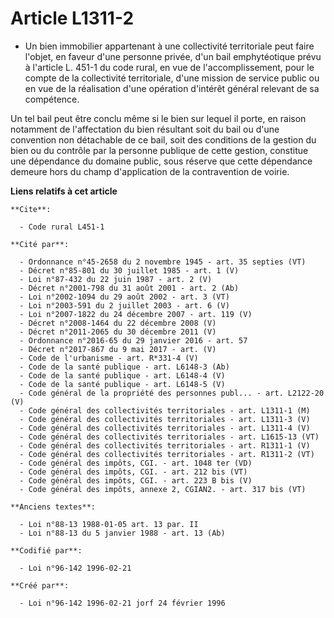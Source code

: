 # Article L1311-2

- Un bien immobilier appartenant à une collectivité territoriale peut faire l'objet, en faveur d'une personne privée, d'un
bail emphytéotique prévu à l'article L. 451-1 du code rural, en vue de l'accomplissement, pour le compte de la collectivité
territoriale, d'une mission de service public ou en vue de la réalisation d'une opération d'intérêt général relevant de sa
compétence.

Un tel bail peut être conclu même si le bien sur lequel il porte, en raison notamment de l'affectation du bien résultant soit
du bail ou d'une convention non détachable de ce bail, soit des conditions de la gestion du bien ou du contrôle par la
personne publique de cette gestion, constitue une dépendance du domaine public, sous réserve que cette dépendance demeure
hors du champ d'application de la contravention de voirie.

**Liens relatifs à cet article**

	**Cite**:

	  - Code rural L451-1

	**Cité par**:

	  - Ordonnance n°45-2658 du 2 novembre 1945 - art. 35 septies (VT)
	  - Décret n°85-801 du 30 juillet 1985 - art. 1 (V)
	  - Loi n°87-432 du 22 juin 1987 - art. 2 (V)
	  - Décret n°2001-798 du 31 août 2001 - art. 2 (Ab)
	  - Loi n°2002-1094 du 29 août 2002 - art. 3 (VT)
	  - Loi n°2003-591 du 2 juillet 2003 - art. 6 (V)
	  - Loi n°2007-1822 du 24 décembre 2007 - art. 119 (V)
	  - Décret n°2008-1464 du 22 décembre 2008 (V)
	  - Décret n°2011-2065 du 30 décembre 2011 (V)
	  - Ordonnance n°2016-65 du 29 janvier 2016 - art. 57
	  - Décret n°2017-867 du 9 mai 2017 - art. (V)
	  - Code de l'urbanisme - art. R*331-4 (V)
	  - Code de la santé publique - art. L6148-3 (Ab)
	  - Code de la santé publique - art. L6148-4 (V)
	  - Code de la santé publique - art. L6148-5 (V)
	  - Code général de la propriété des personnes publ... - art. L2122-20 (V)
	  - Code général des collectivités territoriales - art. L1311-1 (M)
	  - Code général des collectivités territoriales - art. L1311-3 (V)
	  - Code général des collectivités territoriales - art. L1311-4 (V)
	  - Code général des collectivités territoriales - art. L1615-13 (VT)
	  - Code général des collectivités territoriales - art. R1311-1 (V)
	  - Code général des collectivités territoriales - art. R1311-2 (VT)
	  - Code général des impôts, CGI. - art. 1048 ter (VD)
	  - Code général des impôts, CGI. - art. 212 bis (VT)
	  - Code général des impôts, CGI. - art. 223 B bis (V)
	  - Code général des impôts, annexe 2, CGIAN2. - art. 317 bis (VT)

	**Anciens textes**:

	  - Loi n°88-13 1988-01-05 art. 13 par. II
	  - Loi n°88-13 du 5 janvier 1988 - art. 13 (Ab)

	**Codifié par**:

	  - Loi n°96-142 1996-02-21

	**Créé par**:

	  - Loi n°96-142 1996-02-21 jorf 24 février 1996

